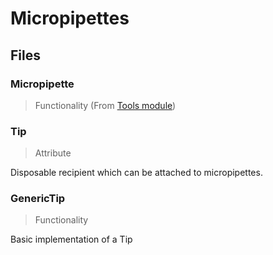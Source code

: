 # Micropipettes


## Files
### Micropipette
> Functionality (From [Tools module](../../Base/Tools/README.md))

### Tip
> Attribute

Disposable recipient which can be attached to micropipettes.

### GenericTip
> Functionality

Basic implementation of a Tip
